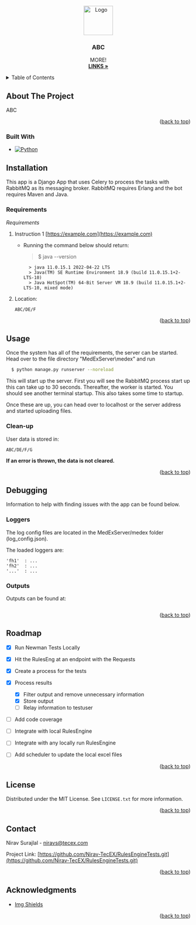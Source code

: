 <div id="top"></div>

<!-- PROJECT LOGO -->
<br />
<div align="center">
  <a href="https://github.com/othneildrew/Best-README-Template">
    <img src="images/logo.png" alt="Logo" width="80" height="80">
  </a>

  <h3 align="center">ABC</h3>

  <p align="center">
    MORE!
    <br />
    <a href="https://team.tecexlabs.dev/tecex-rules-system/docs/"><strong>LINKS »</strong></a>
    <br />
  </p>
</div>

 <!-- TABLE OF CONTENTS -->
<details>
  <summary>Table of Contents</summary>
  <ol>
    <li><a href="#about-the-project">About The Project</a></li>
    <li>
      <a href="#installation">Installation</a>
      <ul>
        <li><a href="#requirements">Requirements</a></li>
      </ul>
    </li>
    <li>
      <a href="#usage">Usage</a>
      <ul>
        <li><a href="#clean-up">Clean-up</a></li>
      </ul>
    </li>
    <li>
      <a href="#debugging">Debugging</a>
      <ul>
        <li><a href="#loggers">Loggers</a></li>
      </ul>
      <ul>
        <li><a href="#outputs">Outputs</a></li>
      </ul>
    </li>
    <li><a href="#roadmap">Roadmap</a></li>
    <li><a href="#license">License</a></li>
    <li><a href="#contact">Contact</a></li>
    <li><a href="#acknowledgments">Acknowledgments</a></li>
  </ol>
</details>

<!-- ABOUT THE PROJECT -->
## About The Project

ABC

<p align="right">(<a href="#top">back to top</a>)</p>



### Built With

* [![Python][python-coverage.py]][coverage.py-url]

## Installation
This app is a Django App that uses Celery to process the tasks with RabbitMQ as its messaging broker. RabbitMQ requires Erlang and the bot requires Maven and Java.

### Requirements
_Requirements_

1. Instruction 1 [https://example.com](https://example.com)
    - Running the command below should return:
        > $ java --version
        
        	> java 11.0.15.1 2022-04-22 LTS
        	> Java(TM) SE Runtime Environment 18.9 (build 11.0.15.1+2-LTS-10)
        	> Java HotSpot(TM) 64-Bit Server VM 18.9 (build 11.0.15.1+2-LTS-10, mixed mode)
	
2. Location:
    ```
    ABC/DE/F
    ```        	

<p align="right">(<a href="#top">back to top</a>)</p>

## Usage
Once the system has all of the requirements, the server can be started. Head over to the file directory "MedExServer\medex\" and run
  ```sh
	$ python manage.py runserver --noreload
  ```
This will start up the server. First you will see the RabbitMQ process start up this can take up to 30 seconds. Thereafter, the worker is started. You should see another terminal startup. This also takes some time to startup.

Once these are up, you can head over to localhost or the server address and started uploading files.

### Clean-up
User data is stored in:
```
ABC/DE/F/G
```

**If an error is thrown, the data is not cleared.**

<p align="right">(<a href="#top">back to top</a>)</p>

## Debugging
Information to help with finding issues with the app can be found below.

### Loggers
The log config files are located in the MedExServer/medex folder (log_config.json).

The loaded loggers are:
``` 
'fh1'  : ...
'fh2'  : ...
'...'  : ...
```

### Outputs
Outputs can be found at:
```

``` 
<p align="right">(<a href="#top">back to top</a>)</p>

<!-- ROADMAP -->
## Roadmap

- [x] Run Newman Tests Locally
- [x] Hit the RulesEng at an endpoint with the Requests
- [x] Create a process for the tests
- [x] Process results
    - [x] Filter output and remove unnecessary information
    - [x] Store output
    - [ ] Relay information to testuser
- [ ] Add code coverage
- [ ] Integrate with local RulesEngine
- [ ] Integrate with any locally run RulesEngine
- [ ] Add scheduler to update the local excel files


<p align="right">(<a href="#top">back to top</a>)</p>

<!-- LICENSE -->
## License

Distributed under the MIT License. See `LICENSE.txt` for more information.

<p align="right">(<a href="#top">back to top</a>)</p>

## Contact

Nirav Surajlal - niravs@tecex.com

Project Link: [https://github.com/Nirav-TecEX/RulesEngineTests.git](https://github.com/Nirav-TecEX/RulesEngineTests.git)

<p align="right">(<a href="#top">back to top</a>)</p>

<!-- ACKNOWLEDGMENTS -->
## Acknowledgments

* [Img Shields](https://shields.io)

<p align="right">(<a href="#top">back to top</a>)</p>


<!-- MARKDOWN LINKS & IMAGES -->
<!-- https://www.markdownguide.org/basic-syntax/#reference-style-links -->
[coverage.py-url]: https://pypi.org/project/coverage/
[python-coverage.py]: https://img.shields.io/badge/python-coverage.py-blue
